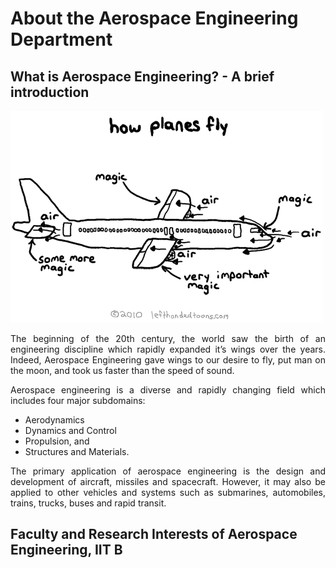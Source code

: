 # About the Aerospace Engineering Department
## What is Aerospace Engineering? - A brief introduction

![Aerospace Engineering](/images/aero.gif)

<div style="text-align: justify">
The beginning of
the 20th century, the world saw the birth of an engineering discipline which rapidly
expanded it’s wings over the years. Indeed, Aerospace
Engineering gave wings to our desire to fly, put man on the moon, and took us
faster than the speed of sound.

Aerospace engineering is a diverse and rapidly changing field which includes
four major subdomains: 
</div>


* Aerodynamics
* Dynamics and Control
* Propulsion, and
* Structures and Materials.

<div style="text-align: justify">
The primary application of aerospace engineering is
the design and development of aircraft, missiles and spacecraft. However,
it may also be applied to other vehicles and systems such
as submarines, automobiles, trains, trucks, buses and rapid transit.
</div>

## Faculty and Research Interests of Aerospace Engineering, IIT B


